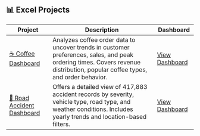 ## 📊 Excel Projects

| Project | Description | Dashboard |
|---------|-------------|-----------|
| [☕ Coffee Dashboard](https://github.com/your-username/coffee-dashboard) | Analyzes coffee order data to uncover trends in customer preferences, sales, and peak ordering times. Covers revenue distribution, popular coffee types, and order behavior. | [View Dashboard](https://github.com/keshav-9636/Excel-Projects/blob/main/Coffee%20Dashboard/Coffee%20Sales%20Dashboard.PNG) |
| [🚗 Road Accident Dashboard](https://github.com/keshav-9636/Excel-Projects/tree/main/Road%20Accident) | Offers a detailed view of 417,883 accident records by severity, vehicle type, road type, and weather conditions. Includes yearly trends and location-based filters. | [View Dashboard](https://github.com/keshav-9636/Excel-Projects/blob/main/Road%20Accident/Road%20Accidents.PNG) |
